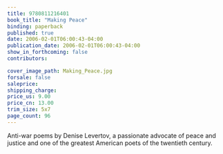 ```yaml
---
title: 9780811216401
book_title: "Making Peace"
binding: paperback
published: true
date: 2006-02-01T06:00:43-04:00
publication_date: 2006-02-01T06:00:43-04:00
show_in_forthcoming: false
contributors:

cover_image_path: Making_Peace.jpg
forsale: false
saleprice:
shipping_charge:
price_us: 9.00
price_cn: 13.00
trim_size: 5x7
page_count: 96
---
```

Anti-war poems by Denise Levertov, a passionate advocate of peace and justice and one of the greatest American poets of the twentieth century.

